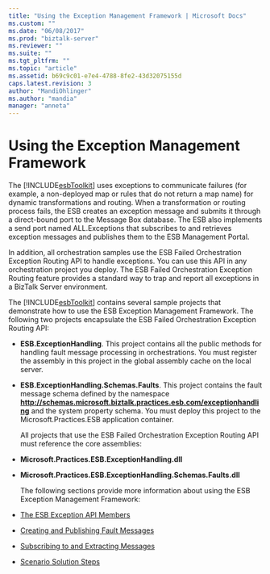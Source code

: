 ```yaml
---
title: "Using the Exception Management Framework | Microsoft Docs"
ms.custom: ""
ms.date: "06/08/2017"
ms.prod: "biztalk-server"
ms.reviewer: ""
ms.suite: ""
ms.tgt_pltfrm: ""
ms.topic: "article"
ms.assetid: b69c9c01-e7e4-4788-8fe2-43d32075155d
caps.latest.revision: 3
author: "MandiOhlinger"
ms.author: "mandia"
manager: "anneta"
---
```

# Using the Exception Management Framework
The [!INCLUDE[esbToolkit](../includes/esbtoolkit-md.md)] uses exceptions to communicate failures (for example, a non-deployed map or rules that do not return a map name) for dynamic transformations and routing. When a transformation or routing process fails, the ESB creates an exception message and submits it through a direct-bound port to the Message Box database. The ESB also implements a send port named ALL.Exceptions that subscribes to and retrieves exception messages and publishes them to the ESB Management Portal.  

 In addition, all orchestration samples use the ESB Failed Orchestration Exception Routing API to handle exceptions. You can use this API in any orchestration project you deploy. The ESB Failed Orchestration Exception Routing feature provides a standard way to trap and report all exceptions in a BizTalk Server environment.  

 The [!INCLUDE[esbToolkit](../includes/esbtoolkit-md.md)] contains several sample projects that demonstrate how to use the ESB Exception Management Framework. The following two projects encapsulate the ESB Failed Orchestration Exception Routing API:  

- **ESB.ExceptionHandling**. This project contains all the public methods for handling fault message processing in orchestrations. You must register the assembly in this project in the global assembly cache on the local server.  

- **ESB.ExceptionHandling.Schemas.Faults**. This project contains the fault message schema defined by the namespace **http://schemas.microsoft.biztalk.practices.esb.com/exceptionhandling** and the system property schema. You must deploy this project to the Microsoft.Practices.ESB application container.  

  All projects that use the ESB Failed Orchestration Exception Routing API must reference the core assemblies:  

- **Microsoft.Practices.ESB.ExceptionHandling.dll**  

- **Microsoft.Practices.ESB.ExceptionHandling.Schemas.Faults.dll**  

  The following sections provide more information about using the ESB Exception Management Framework:  

- [The ESB Exception API Members](../esb-toolkit/the-esb-exception-api-members.md)  

- [Creating and Publishing Fault Messages](../esb-toolkit/creating-and-publishing-fault-messages.md)  

- [Subscribing to and Extracting Messages](../esb-toolkit/subscribing-to-and-extracting-messages.md)  

- [Scenario Solution Steps](../esb-toolkit/scenario-solution-steps.md)

